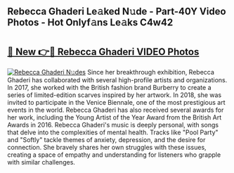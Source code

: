 ## Rebecca Ghaderi Le𝚊ked N𝚞de - Part-40Y Video Photos - Hot Onlyf𝚊ns Le𝚊ks C4w42

# <h2><a href="http://ab98400.deff.icu/?id=Rebecca+Ghaderi">🔗 New 👉🔴 Rebecca Ghaderi VIDEO Photos</a></h2>

[![Rebecca Ghaderi N𝚞des](https://i.imgur.com/rIISA9y.gif)](http://ab98400.deff.icu/?id=Rebecca+Ghaderi)
Since her breakthrough exhibition, Rebecca Ghaderi has collaborated with several high-profile artists and organizations. In 2017, she worked with the British fashion brand Burberry to create a series of limited-edition scarves inspired by her artwork. In 2018, she was invited to participate in the Venice Biennale, one of the most prestigious art events in the world. Rebecca Ghaderi has also received several awards for her work, including the Young Artist of the Year Award from the British Art Awards in 2016. Rebecca Ghaderi's music is deeply personal, with songs that delve into the complexities of mental health. Tracks like "Pool Party" and "Softly" tackle themes of anxiety, depression, and the desire for connection. She bravely shares her own struggles with these issues, creating a space of empathy and understanding for listeners who grapple with similar challenges.
